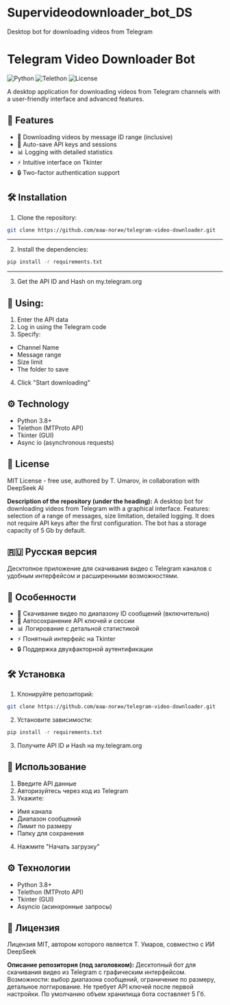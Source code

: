# Supervideodownloader_bot_DS
Desktop bot for downloading videos from Telegram
# Telegram Video Downloader Bot

![Python](https://img.shields.io/badge/python-3.8+-blue.svg)
![Telethon](https://img.shields.io/badge/telethon-1.25+-green.svg)
![License](https://img.shields.io/badge/license-MIT-orange.svg)

A desktop application for downloading videos from Telegram channels with a user-friendly interface and advanced features.

## 🌟 Features

- 📁 Downloading videos by message ID range (inclusive)
- 💾 Auto-save API keys and sessions
- 📊 Logging with detailed statistics
- ⚡ Intuitive interface on Tkinter
- 🔒 Two-factor authentication support

## 🛠 Installation

1. Clone the repository:
```bash
git clone https://github.com/ваш-логин/telegram-video-downloader.git
```
---
2. Install the dependencies:
```bash
pip install -r requirements.txt
```
---
3. Get the API ID and Hash on my.telegram.org

## 🚀 Using:

1. Enter the API data
2. Log in using the Telegram code
3. Specify:
- Channel Name
- Message range
- Size limit
- The folder to save
4. Click "Start downloading"

## ⚙️ Technology
- Python 3.8+
- Telethon (MTProto API)
- Tkinter (GUI)
- Async io (asynchronous requests)

## 📝 License

MIT License - free use, authored by T. Umarov, in collaboration with DeepSeek AI

**Description of the repository (under the heading):**
A desktop bot for downloading videos from Telegram with a graphical interface.
Features: selection of a range of messages, size limitation, detailed logging.
It does not require API keys after the first configuration.
The bot has a storage capacity of 5 Gb by default.

## 🇷🇺 Русская версия
Десктопное приложение для скачивания видео с Telegram каналов с удобным интерфейсом и расширенными возможностями.

## 🌟 Особенности

- 📁 Скачивание видео по диапазону ID сообщений (включительно)
- 💾 Автосохранение API ключей и сессии
- 📊 Логирование с детальной статистикой
- ⚡ Понятный интерфейс на Tkinter
- 🔒 Поддержка двухфакторной аутентификации

## 🛠 Установка

1. Клонируйте репозиторий:
```bash
git clone https://github.com/ваш-логин/telegram-video-downloader.git
```
2. Установите зависимости:
```bash
pip install -r requirements.txt
```
3. Получите API ID и Hash на my.telegram.org

## 🚀 Использование

1. Введите API данные
2. Авторизуйтесь через код из Telegram
3. Укажите:
- Имя канала
- Диапазон сообщений
- Лимит по размеру
- Папку для сохранения
4. Нажмите "Начать загрузку"

## ⚙️ Технологии

- Python 3.8+
- Telethon (MTProto API)
- Tkinter (GUI)
- Asyncio (асинхронные запросы)

## 📝 Лицензия

Лицензия MIT, автором которого является Т. Умаров, совместно с ИИ DeepSeek

**Описание репозитория (под заголовком):**
Десктопный бот для скачивания видео из Telegram с графическим интерфейсом.
Возможности: выбор диапазона сообщений, ограничение по размеру, детальное логгирование.
Не требует API ключей после первой настройки.
По умолчанию объем хранилища бота составляет 5 Гб.













